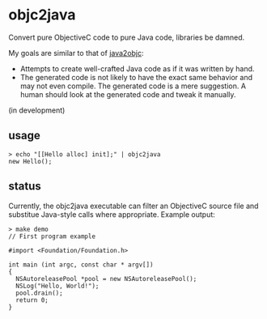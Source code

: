 objc2java
=========

Convert pure ObjectiveC code to pure Java code, libraries be damned.

My goals are similar to that of [java2objc](https://code.google.com/p/java2objc/):

* Attempts to create well-crafted Java code as if it was written by hand.
* The generated code is not likely to have the exact same behavior and may not even compile. The generated code is a mere suggestion. A human should look at the generated code and tweak it manually.

(in development)


usage
-----

    > echo "[[Hello alloc] init];" | objc2java
    new Hello();


status
------

Currently, the objc2java executable can filter an ObjectiveC source file and substitue Java-style calls where appropriate. Example output:

    > make demo
    // First program example
    
    #import <Foundation/Foundation.h>
    
    int main (int argc, const char * argv[])
    {
      NSAutoreleasePool *pool = new NSAutoreleasePool();
      NSLog("Hello, World!");
      pool.drain();
      return 0;
    }
